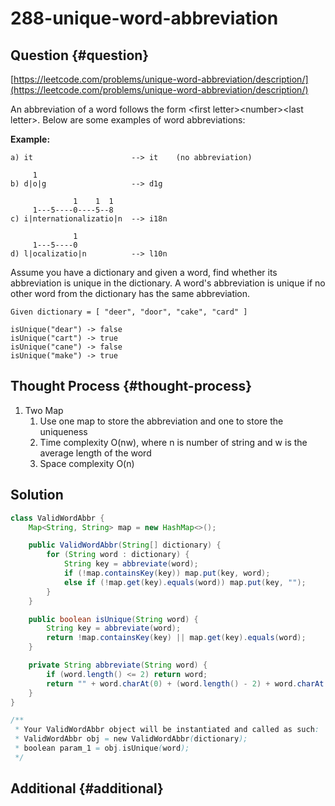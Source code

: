# 288-unique-word-abbreviation

## Question {#question}

[https://leetcode.com/problems/unique-word-abbreviation/description/](https://leetcode.com/problems/unique-word-abbreviation/description/)

An abbreviation of a word follows the form &lt;first letter&gt;&lt;number&gt;&lt;last letter&gt;. Below are some examples of word abbreviations:

**Example:**

```text
a) it                      --> it    (no abbreviation)

     1
b) d|o|g                   --> d1g

              1    1  1
     1---5----0----5--8
c) i|nternationalizatio|n  --> i18n

              1
     1---5----0
d) l|ocalizatio|n          --> l10n
```

Assume you have a dictionary and given a word, find whether its abbreviation is unique in the dictionary. A word's abbreviation is unique if no other word from the dictionary has the same abbreviation.

```text
Given dictionary = [ "deer", "door", "cake", "card" ]

isUnique("dear") -> false
isUnique("cart") -> true
isUnique("cane") -> false
isUnique("make") -> true
```

## Thought Process {#thought-process}

1. Two Map
   1. Use one map to store the abbreviation and one to store the uniqueness
   2. Time complexity O\(nw\), where n is number of string and w is the average length of the word
   3. Space complexity O\(n\)

## Solution

```java
class ValidWordAbbr {
    Map<String, String> map = new HashMap<>();

    public ValidWordAbbr(String[] dictionary) {
        for (String word : dictionary) {
            String key = abbreviate(word);
            if (!map.containsKey(key)) map.put(key, word);
            else if (!map.get(key).equals(word)) map.put(key, "");
        }
    }

    public boolean isUnique(String word) {
        String key = abbreviate(word);
        return !map.containsKey(key) || map.get(key).equals(word);
    }

    private String abbreviate(String word) {
        if (word.length() <= 2) return word;
        return "" + word.charAt(0) + (word.length() - 2) + word.charAt(word.length() - 1);
    }
}

/**
 * Your ValidWordAbbr object will be instantiated and called as such:
 * ValidWordAbbr obj = new ValidWordAbbr(dictionary);
 * boolean param_1 = obj.isUnique(word);
 */
```

## Additional {#additional}

